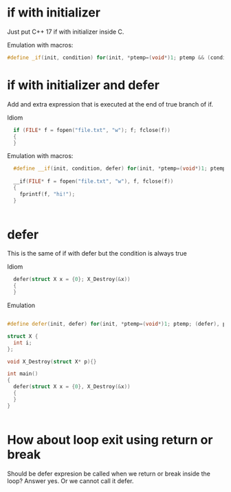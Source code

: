 # if with initializer

Just put C++ 17 if with initializer inside C.

Emulation with macros:

```cpp
#define _if(init, condition) for(init, *ptemp=(void*)1; ptemp && (condition); ptemp=0)
```

# if with initializer and defer 

Add and extra expression that is executed at the end of true branch of if.

Idiom
```cpp
  if (FILE* f = fopen("file.txt", "w"); f; fclose(f))
  {
  }
```

Emulation with macros:

```cpp
  #define __if(init, condition, defer) for(init, *ptemp=(void*)1; ptemp && (condition)  ; (defer), ptemp=0)
  
  __if(FILE* f = fopen("file.txt", "w"), f, fclose(f))
  {
    fprintf(f, "hi!");
  }
  
```

# defer

This is the same of if with defer but the condition is always true

Idiom
```cpp
  defer(struct X x = {0}; X_Destroy(&x))
  {
  }
```

Emulation

```cpp

#define defer(init, defer) for(init, *ptemp=(void*)1; ptemp; (defer), ptemp=0)

struct X {
  int i;
};

void X_Destroy(struct X* p){}

int main()
{
  defer(struct X x = {0}, X_Destroy(&x))
  {      
  }
}
  
```

# How about loop exit using return or break

Should be defer expresion be called when we return or break inside the loop?
Answer yes. Or we cannot call it defer.




